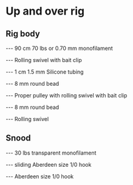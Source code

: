 # Up and over rig

## Rig body

  --- 90 cm 70 lbs or 0.70 mm monofilament

  --- Rolling swivel with bait clip
  
  --- 1 cm 1.5 mm Silicone tubing
  
  --- 8 mm round bead
  
  --- Proper pulley with rolling swivel with bait clip
  
  --- 8 mm round bead
  
  --- Rolling swivel

## Snood

  --- 30 lbs transparent monofilament
  
  --- sliding Aberdeen size 1/0 hook
  
  --- Aberdeen size 1/0 hook
  

